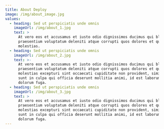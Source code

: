 ```yaml
---
title: About Deploy
image: /img/about_image.jpg
values:
  - heading: Sed ut perspiciatis unde omnis
    imageUrl: /img/about_1.jpg
    text: >
      At vero eos et accusamus et iusto odio dignissimos ducimus qui blanditiis
      praesentium voluptatum deleniti atque corrupti quos dolores et quas
      molestias.
  - heading: Sed ut perspiciatis unde omnis
    imageUrl: /img/about_2.jpg
    text: >-
      At vero eos et accusamus et iusto odio dignissimos ducimus qui blanditiis
      praesentium voluptatum deleniti atque corrupti quos dolores et quas
      molestias excepturi sint occaecati cupiditate non provident, similique
      sunt in culpa qui officia deserunt mollitia animi, id est laborum et
      dolorum fuga.
  - heading: Sed ut perspiciatis unde omnis
    imageUrl: /img/about_3.jpg
    text: >
      At vero eos et accusamus et iusto odio dignissimos ducimus qui blanditiis
      praesentium voluptatum deleniti atque corrupti quos dolores et quas
      molestias excepturi sint occaecati cupiditate non provident, similique
      sunt in culpa qui officia deserunt mollitia animi, id est laborum et
      dolorum fuga.
---
```

